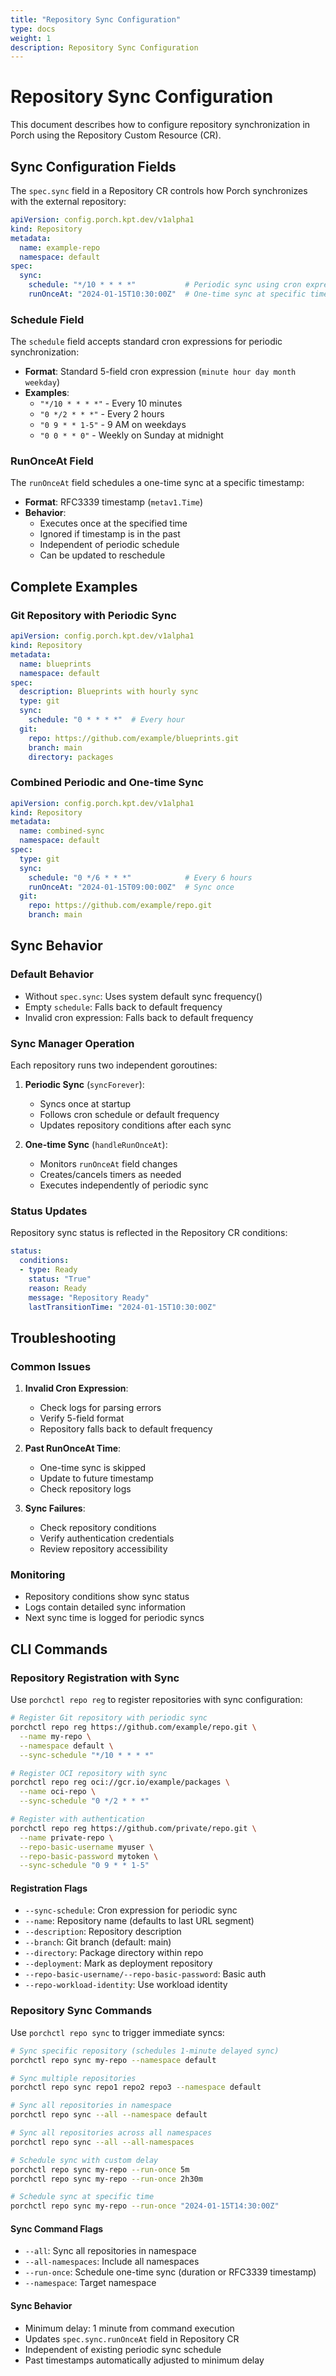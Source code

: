 ```yaml
---
title: "Repository Sync Configuration"
type: docs
weight: 1
description: Repository Sync Configuration
---
```


# Repository Sync Configuration

This document describes how to configure repository synchronization in Porch using the Repository Custom Resource (CR).

## Sync Configuration Fields

The `spec.sync` field in a Repository CR controls how Porch synchronizes with the external repository:

```yaml
apiVersion: config.porch.kpt.dev/v1alpha1
kind: Repository
metadata:
  name: example-repo
  namespace: default
spec:
  sync:
    schedule: "*/10 * * * *"           # Periodic sync using cron expression
    runOnceAt: "2024-01-15T10:30:00Z"  # One-time sync at specific time
```

### Schedule Field

The `schedule` field accepts standard cron expressions for periodic synchronization:

- **Format**: Standard 5-field cron expression (`minute hour day month weekday`)
- **Examples**:
  - `"*/10 * * * *"` - Every 10 minutes
  - `"0 */2 * * *"` - Every 2 hours
  - `"0 9 * * 1-5"` - 9 AM on weekdays
  - `"0 0 * * 0"` - Weekly on Sunday at midnight

### RunOnceAt Field

The `runOnceAt` field schedules a one-time sync at a specific timestamp:

- **Format**: RFC3339 timestamp (`metav1.Time`)
- **Behavior**: 
  - Executes once at the specified time
  - Ignored if timestamp is in the past
  - Independent of periodic schedule
  - Can be updated to reschedule

## Complete Examples

### Git Repository with Periodic Sync

```yaml
apiVersion: config.porch.kpt.dev/v1alpha1
kind: Repository
metadata:
  name: blueprints
  namespace: default
spec:
  description: Blueprints with hourly sync
  type: git
  sync:
    schedule: "0 * * * *"  # Every hour
  git:
    repo: https://github.com/example/blueprints.git
    branch: main
    directory: packages
```

### Combined Periodic and One-time Sync

```yaml
apiVersion: config.porch.kpt.dev/v1alpha1
kind: Repository
metadata:
  name: combined-sync
  namespace: default
spec:
  type: git
  sync:
    schedule: "0 */6 * * *"            # Every 6 hours
    runOnceAt: "2024-01-15T09:00:00Z"  # Sync once
  git:
    repo: https://github.com/example/repo.git
    branch: main
```

## Sync Behavior

### Default Behavior
- Without `spec.sync`: Uses system default sync frequency()
- Empty `schedule`: Falls back to default frequency
- Invalid cron expression: Falls back to default frequency

### Sync Manager Operation
Each repository runs two independent goroutines:

1. **Periodic Sync** (`syncForever`):
   - Syncs once at startup
   - Follows cron schedule or default frequency
   - Updates repository conditions after each sync

2. **One-time Sync** (`handleRunOnceAt`):
   - Monitors `runOnceAt` field changes
   - Creates/cancels timers as needed
   - Executes independently of periodic sync

### Status Updates
Repository sync status is reflected in the Repository CR conditions:

```yaml
status:
  conditions:
  - type: Ready
    status: "True"
    reason: Ready
    message: "Repository Ready"
    lastTransitionTime: "2024-01-15T10:30:00Z"
```

## Troubleshooting

### Common Issues

1. **Invalid Cron Expression**:
   - Check logs for parsing errors
   - Verify 5-field format
   - Repository falls back to default frequency

2. **Past RunOnceAt Time**:
   - One-time sync is skipped
   - Update to future timestamp
   - Check repository logs

3. **Sync Failures**:
   - Check repository conditions
   - Verify authentication credentials
   - Review repository accessibility

### Monitoring
- Repository conditions show sync status
- Logs contain detailed sync information
- Next sync time is logged for periodic syncs


## CLI Commands

### Repository Registration with Sync

Use `porchctl repo reg` to register repositories with sync configuration:

```bash
# Register Git repository with periodic sync
porchctl repo reg https://github.com/example/repo.git \
  --name my-repo \
  --namespace default \
  --sync-schedule "*/10 * * * *"

# Register OCI repository with sync
porchctl repo reg oci://gcr.io/example/packages \
  --name oci-repo \
  --sync-schedule "0 */2 * * *"

# Register with authentication
porchctl repo reg https://github.com/private/repo.git \
  --name private-repo \
  --repo-basic-username myuser \
  --repo-basic-password mytoken \
  --sync-schedule "0 9 * * 1-5"
```

#### Registration Flags
- `--sync-schedule`: Cron expression for periodic sync
- `--name`: Repository name (defaults to last URL segment)
- `--description`: Repository description
- `--branch`: Git branch (default: main)
- `--directory`: Package directory within repo
- `--deployment`: Mark as deployment repository
- `--repo-basic-username/--repo-basic-password`: Basic auth
- `--repo-workload-identity`: Use workload identity

### Repository Sync Commands

Use `porchctl repo sync` to trigger immediate syncs:

```bash
# Sync specific repository (schedules 1-minute delayed sync)
porchctl repo sync my-repo --namespace default

# Sync multiple repositories
porchctl repo sync repo1 repo2 repo3 --namespace default

# Sync all repositories in namespace
porchctl repo sync --all --namespace default

# Sync all repositories across all namespaces
porchctl repo sync --all --all-namespaces

# Schedule sync with custom delay
porchctl repo sync my-repo --run-once 5m
porchctl repo sync my-repo --run-once 2h30m

# Schedule sync at specific time
porchctl repo sync my-repo --run-once "2024-01-15T14:30:00Z"
```

#### Sync Command Flags
- `--all`: Sync all repositories in namespace
- `--all-namespaces`: Include all namespaces
- `--run-once`: Schedule one-time sync (duration or RFC3339 timestamp)
- `--namespace`: Target namespace

#### Sync Behavior
- Minimum delay: 1 minute from command execution
- Updates `spec.sync.runOnceAt` field in Repository CR
- Independent of existing periodic sync schedule
- Past timestamps automatically adjusted to minimum delay